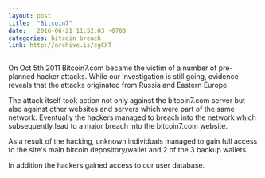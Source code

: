 ```yaml
---
layout: post
title:  "Bitcoin7"
date:   2016-06-21 11:52:03 -0700
categories: bitcoin breach
link: http://archive.is/zgCXT
---
```

On Oct 5th 2011 Bitcoin7.com became the victim of a number of pre-planned hacker attacks. While our investigation is still going, evidence reveals that the attacks originated from Russia and Eastern Europe.

The attack itself took action not only against the bitcoin7.com server but also against other websites and servers which were part of the same network. Eventually the hackers managed to breach into the network which subsequently lead to a major breach into the bitcoin7.com website.

As a result of the hacking, unknown individuals managed to gain full access to the site's main bitcoin depository/wallet and 2 of the 3 backup wallets.

In addition the hackers gained access to our user database.
